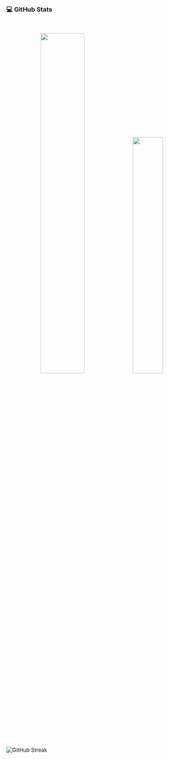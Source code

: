 ### 💻 GitHub Stats
<br >

<p align="center">
  <img width="48%" height:"100%" src="https://github-readme-stats.vercel.app/api?username=neginAhmadiTech&show_icons=true&theme=dracula&include_all_commits=true&hide_border=true&border_radius=10" />
  <img width="40%" height:"70%" src="https://github-readme-stats.vercel.app/api/top-langs/?username=neginAhmadiTech&layout=compact&theme=dracula&hide_border=true&border_radius=10" />
</p>

![GitHub Streak](https://neginAhmadiTech.github.io/github-readme-streak-stats/?user=neginAhmadiTech&theme=dracula&hide_border=true&border_radius=10)




